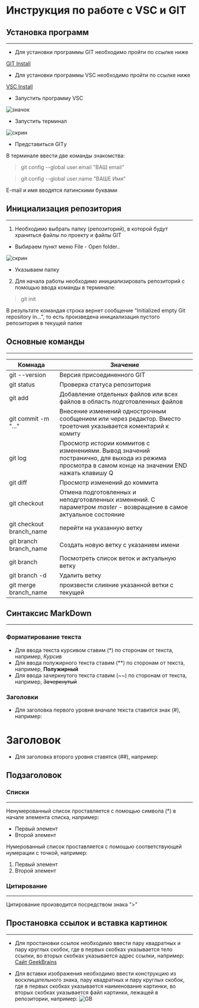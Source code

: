 # Инструкция по работе с VSC и GIT

## Установка программ
---

* Для установки программы GIT необходимо пройти по ссылке ниже

[GIT Install](https://git-scm.com/book/en/v2/Getting-Started-Installing-Git)

* Для установки программы VSC необходимо пройти по ссылке ниже

[VSC Install](https://code.visualstudio.com)

* Запустить программу VSC

![значок](Clipboard03.jpg)

* Запустить терминал

![скрин](Clipboard02.jpg)

* Представиться GITу

В терминале ввести две команды знакомства:

> git config --global user.email "ВАШ email"

> git config --global user.name "ВАШЕ Имя"

E-mail и имя вводятся латинскими буквами

## Инициализация репозитория
---

1. Необходимо выбрать папку (репозиторий), в которой будут храниться файлы по проекту и файлы GIT

* Выбираем пункт меню File -  Open folder..

![скрин](Clipboard04.jpg)

* Указываем папку

2. Для начала работы необходимо инициализировать репозиторий с помощью ввода команды в терминале:

>git init

В результате командая строка вернет сообщение "Initialized empty Git repository in...", то есть произведена инициализация пустого репозитория в текущей папке

## Основные команды
---

| Комнада | Значение |
| ------ | ------ |
| git --version | Версия присоединенного GIT |
| git status | Проверка статуса репозитория |
| git add | Добавление отдельных файлов или всех файлов в область подготовленных файлов
| git commit -m "..." | Внесение изменений однострочным сообщением или через редактор. Вместо троеточия указывается коментарий к комиту|
| git log | Просмотр истории коммитов с изменениями. Вывод значений постранично, для выхода из режима просмотра в самом конце на значении END нажать клавишу Q |
| git diff | Просмотр изменений до коммита |
| git checkout | Отмена подготовленных и неподготовленных изменений. С параметром *master* - возвращение в самое актуальное состояние |
| git checkout branch_name | перейти на указанную ветку |
| git branch branch_name | Создать новую ветку с указанием имени |
| git branch | Посмотреть список веток и актуальную ветку |
| git branch -d | Удалить ветку |
| git merge branch_name | произвести слияние указанной ветки с текущей |


## Синтаксис MarkDown
---

### Форматирование текста

* Для ввода текста курсивом ставим (*) по сторонам от текста, например, *Курсив*
* Для ввода полужирного текста ставим (**) по сторонам от текста, например, **Полужирный**
* Для ввода зачеркнутого текста ставим (~~) по сторонам от текста, например, ~~Зачеркнутый~~

### Заголовки

* Для заголовка первого уровня вначале текста ставится знак (#), например:
# Заголовок
* Для заголовка второго уровня ставятся (##), например:
## Подзаголовок

### Списки
---

Ненумерованный список проставляется с помощью символа (*) в начале элемента списка, например:
* Первый элемент
* Второй элемент

Нумерованный список проставляется с помощью соответствующей нумерации с точкой, например:
1. Первый элемент
2. Второй элемент

### Цитирование
---

Цитирование производится посредством знака ">"

## Простановка ссылок и вставка картинок
---

* Для простановки ссылок необходимо ввести пару квадратных и пару круглых скобок, где в первых скобках указывается тело ссылки, во вторых скобках указывается адрес ссылки, например:
[Сайт GeekBrains](https://gb.ru)

* Для вставки изображения необходимо ввести конструкцию из восклицательного знака, пару квадратных и пару круглых скобок, где в первых скобках указывается наименование картинки, во вторых скобках указывается файл картинки, лежащей в репозитории, например:
![GB](gb2.jpg)
